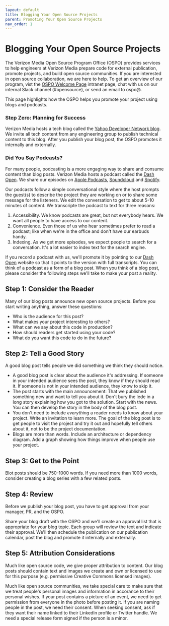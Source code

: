 ```yaml
---
layout: default
title: Blogging Your Open Source Projects
parent: Promoting Your Open Source Projects
nav_order: 1
---
```


# Blogging Your Open Source Projects

The Verizon Media Open Source Program Office (OSPO) provides services to help engineers at Verizon Media prepare code for external publication, promote projects, and build open source communities. If you are interested in open source collaboration, we are here to help. To get an overview of our program, vist the [OSPO Welcome Page](http://yo/ospo) intranet page, chat with us on our internal Slack channel (#opensource), or send an email to ospo@.

This page highlights how the OSPO helps you promote your project using blogs and podcasts.

### Step Zero: Planning for Success

Verizon Media hosts a tech blog called the [Yahoo Developer Network blog](https://yahoodevelopers.tumblr.com/). We invite all tech content from any engineering group to publish technical content to this blog. After you publish your blog post, the OSPO promotes it internally and externally.

### Did You Say Podcasts?

For many people, podcasting is a more engaging way to share and consume content than blog posts. Verizon Media hosts a podcast called the [Dash Open](https://developer.yahoo.com/podcasts/). We share our episodes on [Apple Podcasts](https://itunes.apple.com/us/podcast/dash-open-podcast/id1446078348), [Soundcloud](https://soundcloud.com/ydn) and [Spotify](https://open.spotify.com/show/1r8v5scdWfGaK2n4R5f0Fi). 

Our podcasts follow a simple conversational style where the host prompts the guest(s) to describe the project they are working on or to share some message for the listeners. We edit the conversation to get to about 5-10 minutes of content. We transcripte the podcast to text for three reasons:

1. Accessibility. We know podcasts are great, but not everybody hears. We want all people to have access to our content. 
1. Convenience. Even those of us who hear sometimes prefer to read a podcast; like when we're in the office and don't have our earbuds handy.
1. Indexing. As we get more episodes, we expect people to search for a conversation. It's a lot easier to index text for the search engine. 

If you record a podcast with us, we'll promote it by pointing to our [Dash Open](https://developer.yahoo.com/podcasts/) website so that it points to the version with full transcripts. You can think of a podcast as a form of a blog post. When you think of a blog post, please consider the following steps we'll take to make your post a reality.

## Step 1: Consider the Reader

Many of our blog posts announce new open source projects. Before you start writing anything, answer these questions:

 - Who is the audience for this post?
 - What makes your project interesting to others?
 - What can we say about this code in production?
 - How should readers get started using your code?
 - What do you want this code to do in the future?

## Step 2: Tell a Good Story

A good blog post tells people we did something we think they should notice. 

 - A good blog post is clear about the audience it's addressing. If someone in your intended audience sees the post, they know if they should read it. If someone is not in your intended audience, they know to skip it.
 - The post starts with the main announcement: That we published something new and want to tell you about it. Don't bury the lede in a long story explaining how you got to the solution. Start with the news. You can then develop the story in the body of the blog post.
 - You don't need to include _everything_ a reader needs to know about your project. Write an invitation to learn more. The goal of the blog post is to get people to visit the project and try it out and hopefully tell others about it, not to be the project documentation.
 - Blogs are more than words. Include an architecture or dependency diagram. Add a graph showing how things improve when people use your project.
 
## Step 3: Get to the Point

Blot posts should be 750-1000 words. If you need more than 1000 words, consider creating a blog series with a few related posts.

## Step 4: Review

Before we publish your blog post, you have to get approval from your manager, PR, and the OSPO.

Share your blog draft with the OSPO and we'll create an approval list that is appropriate for your blog topic. Each group will review the text and indicate their approval. We'll then schedule the publication on our publication calendar, post the blog and promote it internally and externally.

## Step 5: Attribution Considerations

Much like open source code, we give proper attribution to content. Our blog posts should contain text and images we create and own or licensed to use for this purpose (e.g. permissive Creative Commons licensed images). 

Much like open source communities, we take special care to make sure that we treat people's personal images and information in accorance to their personal wishes. If your post contains a picture of an event, we need to get permission from everyone in the photo before posting it. If you are naming people in the post, we need their consent. When seeking consent, ask if they want their name linked to their LinkedIn profile or Twitter handle. We need a special release form signed if the person is a minor.

